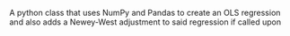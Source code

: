 A python class that uses NumPy and Pandas to create an OLS regression and also adds a Newey-West adjustment to said regression if called upon
